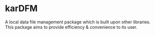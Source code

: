 # karDFM
A local data file management package which is built upon other libraries. This package aims to provide efficiency &amp; convenience to its user.  
